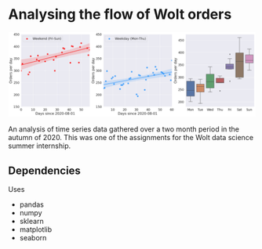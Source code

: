 # Analysing the flow of Wolt orders


![image](./images/Wolt.png)

An analysis of time series data gathered over a two month period in the
autumn of 2020. This was one of the assignments for the Wolt data science summer internship.

## Dependencies
Uses
- pandas
- numpy
- sklearn
- matplotlib
- seaborn
